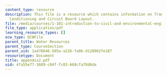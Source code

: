 ```yaml
---
content_type: resource
description: This file is a resource which contains information on Transducer, Signal
  Conditioning and Circuit Board Layout.
file: /media/courses/1-101-introduction-to-civil-and-environmental-engineering-design-i-fall-2006/4fa55e773689c04ffc03668cfa78d6da_appendix2.pdf
file_type: application/pdf
learning_resource_types: []
ocw_type: OCWFile
parent_title: Water Resources
parent_type: CourseSection
parent_uid: 1a478646-505a-a226-fa0b-d128902fe187
resourcetype: Document
title: appendix2.pdf
uid: 4fa55e77-3689-c04f-fc03-668cfa78d6da
---
```

